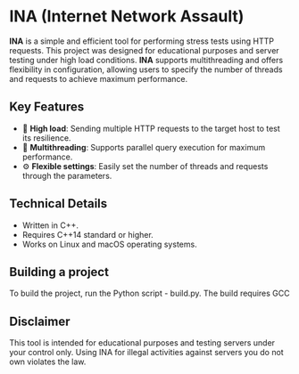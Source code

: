 # INA (Internet Network Assault)

**INA** is a simple and efficient tool for performing stress tests using HTTP requests. This project was designed for educational purposes and server testing under high load conditions. **INA** supports multithreading and offers flexibility in configuration, allowing users to specify the number of threads and requests to achieve maximum performance.

## Key Features
- 🚀 **High load**: Sending multiple HTTP requests to the target host to test its resilience.
- 🧵 **Multithreading**: Supports parallel query execution for maximum performance.
- ⚙️ **Flexible settings**: Easily set the number of threads and requests through the parameters.

## Technical Details
- Written in C++.
- Requires C++14 standard or higher.
- Works on Linux and macOS operating systems.

## Building a project
To build the project, run the Python script - build.py. The build requires GCC

## Disclaimer
This tool is intended for educational purposes and testing servers under your control only. Using INA for illegal activities against servers you do not own violates the law.

